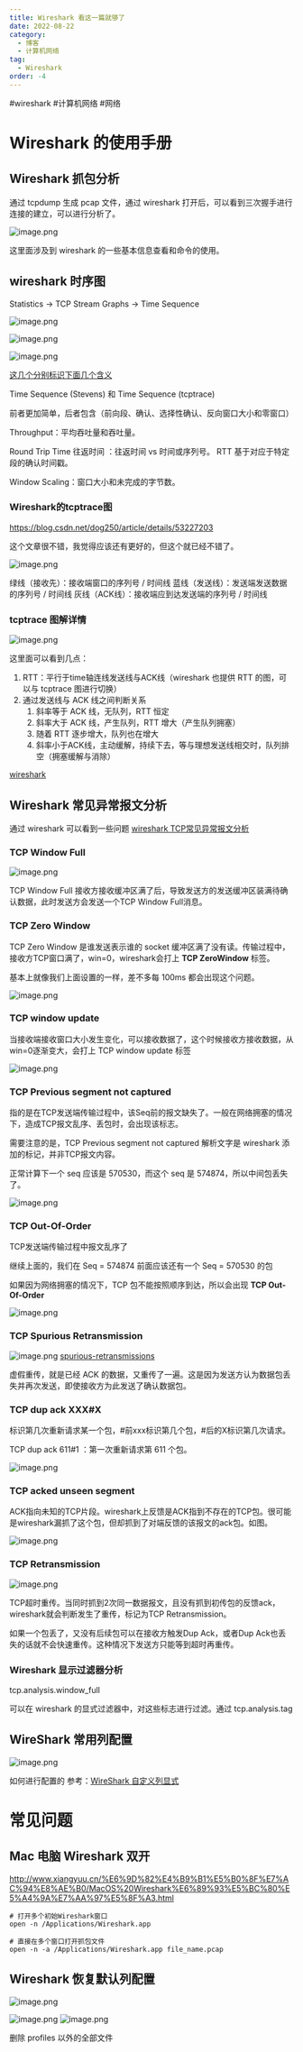 ```yaml
---
title: Wireshark 看这一篇就够了
date: 2022-08-22
category:
  - 博客
  - 计算机网络
tag:
  - Wireshark
order: -4
---
```


#wireshark #计算机网络 #网络 

# Wireshark 的使用手册

## Wireshark 抓包分析

通过 tcpdump 生成 pcap 文件，通过 wireshark 打开后，可以看到三次握手进行连接的建立，可以进行分析了。

![image.png](https://ljd-image-upload.oss-cn-beijing.aliyuncs.com/sources/202304251434170.png)

这里面涉及到 wireshark 的一些基本信息查看和命令的使用。



## wireshark 时序图

Statistics -> TCP Stream Graphs -> Time Sequence

![image.png](https://ljd-image-upload.oss-cn-beijing.aliyuncs.com/sources/202304251451604.png)

![image.png](https://ljd-image-upload.oss-cn-beijing.aliyuncs.com/sources/202304251451351.png)

![image.png](https://ljd-image-upload.oss-cn-beijing.aliyuncs.com/sources/202304251454535.png)

[这几个分别标识下面几个含义](https://www.wireshark.org/docs/wsug_html_chunked/ChStatTCPStreamGraphs.html)

Time Sequence (Stevens) 和 Time Sequence (tcptrace)

前者更加简单，后者包含（前向段、确认、选择性确认、反向窗口大小和零窗口）

Throughput：平均吞吐量和吞吐量。

Round Trip Time 往返时间 ：往返时间 vs 时间或序列号。 RTT 基于对应于特定段的确认时间戳。

Window Scaling：窗口大小和未完成的字节数。

### Wireshark的tcptrace图


https://blog.csdn.net/dog250/article/details/53227203

这个文章很不错，我觉得应该还有更好的，但这个就已经不错了。

![image.png](https://ljd-image-upload.oss-cn-beijing.aliyuncs.com/sources/202304261501207.png)

绿线（接收先）：接收端窗口的序列号 / 时间线
蓝线（发送线）：发送端发送数据的序列号 / 时间线
灰线（ACK线）：接收端应到达发送端的序列号 / 时间线

###  tcptrace 图解详情

![image.png](https://ljd-image-upload.oss-cn-beijing.aliyuncs.com/sources/202304261503080.png)

这里面可以看到几点：

1. RTT：平行于time轴连线发送线与ACK线（wireshark 也提供 RTT 的图，可以与 tcptrace 图进行切换）
2. 通过发送线与 ACK 线之间判断关系
	1. 斜率等于 ACK 线，无队列，RTT 恒定
	2. 斜率大于 ACK 线，产生队列，RTT 增大（产生队列拥塞）
	3. 随着 RTT 逐步增大，队列也在增大
	4. 斜率小于ACK线，主动缓解，持续下去，等与理想发送线相交时，队列排空（拥塞缓解与消除）

[wireshark](https://www.cnblogs.com/xiaolincoding/p/12922927.html)



## Wireshark 常见异常报文分析

通过 wireshark 可以看到一些问题 [wireshark TCP常见异常报文分析](https://zhuanlan.zhihu.com/p/546465303)

### TCP Window Full

![image.png](https://ljd-image-upload.oss-cn-beijing.aliyuncs.com/sources/202304261551533.png)

TCP Window Full 接收方接收缓冲区满了后，导致发送方的发送缓冲区装满待确认数据，此时发送方会发送一个TCP Window Full消息。

### TCP Zero Window



TCP Zero Window 是谁发送表示谁的 socket 缓冲区满了没有读。传输过程中，接收方TCP窗口满了，win=0，wireshark会打上 **TCP ZeroWindow** 标签。


基本上就像我们上面设置的一样，差不多每 100ms 都会出现这个问题。

![image.png](https://ljd-image-upload.oss-cn-beijing.aliyuncs.com/sources/202304261636585.png)


### TCP window update

当接收端接收窗口大小发生变化，可以接收数据了，这个时候接收方接收数据，从win=0逐渐变大，会打上 TCP window update 标签

![image.png](https://ljd-image-upload.oss-cn-beijing.aliyuncs.com/sources/202304261557699.png)

### TCP Previous segment not captured

指的是在TCP发送端传输过程中，该Seq前的报文缺失了。一般在网络拥塞的情况下，造成TCP报文乱序、丢包时，会出现该标志。

需要注意的是，TCP Previous segment not captured 解析文字是 wireshark 添加的标记，并非TCP报文内容。

正常计算下一个 seq 应该是 570530，而这个 seq 是 574874，所以中间包丢失了。

![image.png](https://ljd-image-upload.oss-cn-beijing.aliyuncs.com/sources/202304261604492.png)

### TCP Out-Of-Order

TCP发送端传输过程中报文乱序了

继续上面的，我们在 Seq = 574874 前面应该还有一个 Seq = 570530 的包

如果因为网络拥塞的情况下，TCP 包不能按照顺序到达，所以会出现  **TCP Out-Of-Order**

![image.png](https://ljd-image-upload.oss-cn-beijing.aliyuncs.com/sources/202304261608052.png)

### TCP Spurious Retransmission

![image.png](https://ljd-image-upload.oss-cn-beijing.aliyuncs.com/sources/202304261614158.png)
[spurious-retransmissions](https://blog.packet-foo.com/2013/06/spurious-retransmissions/comment-page-1/)

虚假重传，就是已经 ACK 的数据，又重传了一遍。这是因为发送方认为数据包丢失并再次发送，即使接收方为此发送了确认数据包。

### TCP dup ack XXX#X

标识第几次重新请求某一个包，#前xxx标识第几个包，#后的X标识第几次请求。

TCP dup ack 611#1 ：第一次重新请求第 611 个包。

![image.png](https://ljd-image-upload.oss-cn-beijing.aliyuncs.com/sources/202304261618603.png)

### TCP acked unseen segment

ACK指向未知的TCP片段。wireshark上反馈是ACK指到不存在的TCP包。很可能是wireshark漏抓了这个包，但却抓到了对端反馈的该报文的ack包。如图。

![image.png](https://ljd-image-upload.oss-cn-beijing.aliyuncs.com/sources/202304261623318.png)

### TCP Retransmission

![image.png](https://ljd-image-upload.oss-cn-beijing.aliyuncs.com/sources/202304261633621.png)

TCP超时重传。当同时抓到2次同一数据报文，且没有抓到初传包的反馈ack，wireshark就会判断发生了重传，标记为TCP Retransmission。

如果一个包丢了，又没有后续包可以在接收方触发Dup Ack，或者Dup Ack也丢失的话就不会快速重传。这种情况下发送方只能等到超时再重传。

###  Wireshark 显示过滤器分析

tcp.analysis.window_full

可以在 wireshark 的显式过滤器中，对这些标志进行过滤。通过 tcp.analysis.tag





## WireShark 常用列配置

![image.png](https://ljd-image-upload.oss-cn-beijing.aliyuncs.com/sources/202304241517220.png)


如何进行配置的 参考：[WireShark 自定义列显式](https://blog.csdn.net/nuan444979/article/details/126967458?spm=1001.2101.3001.6650.3&utm_medium=distribute.pc_relevant.none-task-blog-2%7Edefault%7ECTRLIST%7ERate-3-126967458-blog-121558664.235%5Ev32%5Epc_relevant_default_base3&depth_1-utm_source=distribute.pc_relevant.none-task-blog-2%7Edefault%7ECTRLIST%7ERate-3-126967458-blog-121558664.235%5Ev32%5Epc_relevant_default_base3&utm_relevant_index=6)





# 常见问题

## Mac 电脑 Wireshark 双开

http://www.xiangyuu.cn/%E6%9D%82%E4%B9%B1%E5%B0%8F%E7%AC%94%E8%AE%B0/MacOS%20Wireshark%E6%89%93%E5%BC%80%E5%A4%9A%E7%AA%97%E5%8F%A3.html

```
# 打开多个初始Wireshark窗口
open -n /Applications/Wireshark.app

# 直接在多个窗口打开抓包文件
open -n -a /Applications/Wireshark.app file_name.pcap
```


## Wireshark 恢复默认列配置

![image.png](https://ljd-image-upload.oss-cn-beijing.aliyuncs.com/sources/202304241548731.png)

![image.png](https://ljd-image-upload.oss-cn-beijing.aliyuncs.com/sources/202304241548185.png)
![image.png](https://ljd-image-upload.oss-cn-beijing.aliyuncs.com/sources/202304241549059.png)

删除 profiles 以外的全部文件







